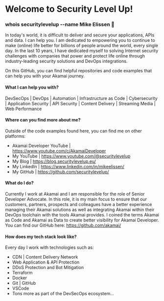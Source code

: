 # Welcome to Security Level Up! 

### whois securitylevelup --name Mike Elissen 👋
In today's world, it is difficult to deliver and secure your applications, APIs and data. I can help you. I am dedicated to empowering you to continue to make (online) life better for billions of people around the world, every single day. In the last 10 years, I have dedicated myself to solving Internet security challenges with companies that power and protect life online through industry-leading security solutions and DevOps integrations. 

On this GitHub, you can find helpful repositories and code examples that can help you with your Akamai journey.

#### What I can help you with?
DevSecOps | DevOps | Automation | Infrastructure as Code | Cybersecurity | Application Security | API Security | Content Delivery | Streaming Media | Web Performance 

#### Where can you find more about me?
Outside of the code examples found here, you can find me on other platforms:
- Akamai Developer YouTube | https://www.youtube.com/c/AkamaiDeveloper
- My YouTube | https://www.youtube.com/@securitylevelup
- My Blog | https://blog.securitylevelup.eu/
- My LinkedIn | https://www.linkedin.com/in/mikeelissen/
- My GitHub | https://github.com/securitylevelup/

#### What do I do?
Currently I work at Akamai and I am responsible for the role of Senior Developer Advocate. In this role, it is my main focus to ensure that our customers, partners, prospects and colleagues have a better experience managing their Akamai solutions as well as integrating Akamai within their DevOps toolchain with the tools Akamai provides. I coined the terms Akamai as Code and Akamai as Data to create better visibility for Akamai Developer. You can find our GitHub here: https://github.com/akamai/

#### How does my tech stack look like?
Every day I work with technologies such as:
- CDN | Content Delivery Network
- Web Application & API Protection
- DDoS Protection and Bot Mitigation
- Terraform 
- Docker
- Git | GitHub 
- VSCode
- Tons more as part of the DevSecOps ecosystem...
